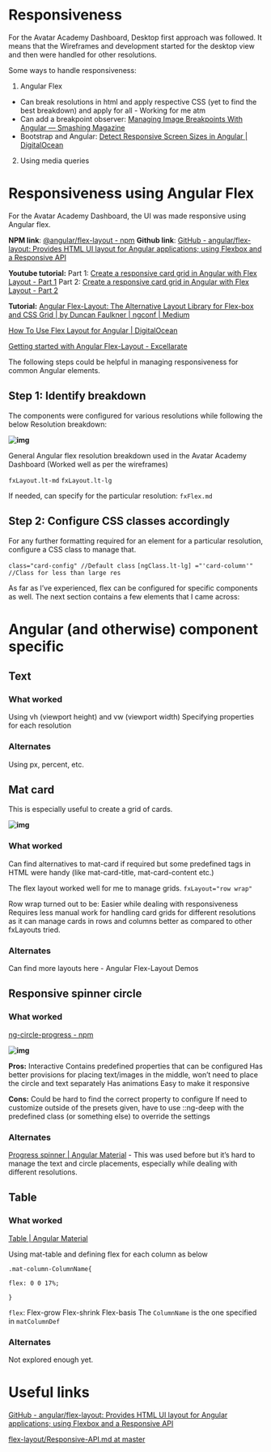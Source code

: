 # Responsiveness

For the Avatar Academy Dashboard, Desktop first approach was followed. It means that the Wireframes and development started for the desktop view and then were handled for other resolutions.

Some ways to handle responsiveness:

1. Angular Flex


- Can break resolutions in html and apply respective CSS (yet to find the best breakdown) and apply for all - Working for me atm
- Can add a breakpoint observer: [Managing Image Breakpoints With Angular — Smashing Magazine](https://www.smashingmagazine.com/2019/02/image-breakpoints-angular/)
- Bootstrap and Angular: [Detect Responsive Screen Sizes in Angular | DigitalOcean](https://www.digitalocean.com/community/tutorials/detect-responsive-screen-sizes-in-angular)

2. Using media queries

# Responsiveness using Angular Flex

For the Avatar Academy Dashboard, the UI was made responsive using Angular flex.

**NPM link**: [@angular/flex-layout - npm](https://www.npmjs.com/package/@angular/flex-layout)
**Github link**: [GitHub - angular/flex-layout: Provides HTML UI layout for Angular applications; using Flexbox and a Responsive API](https://github.com/angular/flex-layout)

**Youtube tutorial:** 
Part 1: [Create a responsive card grid in Angular with Flex Layout - Part 1](https://youtu.be/O460xQPYckE)
Part 2: [Create a responsive card grid in Angular with Flex Layout - Part 2](https://youtu.be/C5ew4olWLGQ)

**Tutorial:**
[Angular Flex-Layout: The Alternative Layout Library for Flex-box and CSS Grid | by Duncan Faulkner | ngconf | Medium](https://medium.com/ngconf/angular-flex-layout-ddf1c8fad37e)

[How To Use Flex Layout for Angular | DigitalOcean](https://www.digitalocean.com/community/tutorials/angular-flex-layout)

[Getting started with Angular Flex-Layout - Excellarate](https://www.excellarate.com/blogs/getting-started-with-angular-flex-layout/)

The following steps could be helpful in managing responsiveness for common Angular elements. 

## Step 1: Identify breakdown

The components were configured for various resolutions while following the below Resolution breakdown:

**![img](https://lh4.googleusercontent.com/zrVhsHxmlB49WFZy8gmnueApxayNsh5XDtYLvrQH_Q7ljdbbtjLskq3QrNazVLXjwHZwuHoM7fz4jBN2hmQ7tLgI_wrlvjUS6ssQacm67s3CIlwpGMEkZE_KyHNioX_w_e-K5HkQ)**


General Angular flex resolution breakdown used in the Avatar Academy Dashboard (Worked well as per the wireframes)

`fxLayout.lt-md`
`fxLayout.lt-lg`

If needed, can specify for the particular resolution:
`fxFlex.md`

## Step 2: Configure CSS classes accordingly

For any further formatting required for an element for a particular resolution, configure a CSS class to manage that.

`class="card-config" //Default class`
`[ngClass.lt-lg] ="'card-column'"  //Class for less than large res`

As far as I’ve experienced, flex can be configured for specific components as well. The next section contains a few elements that I came across:

# Angular (and otherwise) component specific

## Text

### What worked

Using vh (viewport height) and vw (viewport width)
Specifying properties for each resolution 

### Alternates

Using px, percent, etc.

## Mat card

This is especially useful to create a grid of cards.

**![img](https://lh6.googleusercontent.com/pJlLavnhNhAw8dJisn_QvyyrB0Kx8X9AYZNkllTpbbS3FWOQ5Mnciyec-sBgF1QXoDAdAXVlj8_-CmXaP5QD7hgdcRQUlFBWCMjT53oXRMrKBLFRDe2uj6CuBO8QKQJTrgat89uF)**

### What worked

Can find alternatives to mat-card if required but some predefined tags in HTML were handy (like mat-card-title, mat-card-content etc.)

The flex layout worked well for me to manage grids.
`fxLayout="row wrap"`

Row wrap turned out to be:
Easier while dealing with responsiveness
Requires less manual work for handling card grids for different resolutions as it can manage cards in rows and columns better as compared to other fxLayouts tried.

### Alternates

Can find more layouts here - Angular Flex-Layout Demos

## Responsive spinner circle

### What worked

[ng-circle-progress - npm](https://www.npmjs.com/package/ng-circle-progress)

**![img](https://lh3.googleusercontent.com/FEipoZcGZHKbLgbBXSKrQmPy_haGTdmXPqtl3fnLoWg2GVOQCEU_3Zynn_I9C-MqfC-UwqUFvh5kvxwR_fYWryTwMU731jyNKc9BvysBRF_zbTfV5ZCYhrskN9nBfpvQpuoYsO3O)**


**Pros:**
Interactive
Contains predefined properties that can be configured
Has better provisions for placing text/images in the middle, won’t need to place the circle and text separately
Has animations
Easy to make it responsive

**Cons:**
Could be hard to find the correct property to configure
If need to customize outside of the presets given, have to use ::ng-deep with the predefined class (or something else) to override the settings

### Alternates

[Progress spinner | Angular Material](https://material.angular.io/components/progress-spinner/api) - This was used before but it’s hard to manage the text and circle placements, especially while dealing with different resolutions.

## Table

### What worked

[Table | Angular Material](https://material.angular.io/components/table/overview)

Using mat-table and defining flex for each column as below

`.mat-column-ColumnName{`

`flex: 0 0 17%;`

`}`

`flex`: Flex-grow Flex-shrink Flex-basis
The `ColumnName` is the one specified in `matColumnDef`

### Alternates

Not explored enough yet.

# Useful links

[GitHub - angular/flex-layout: Provides HTML UI layout for Angular applications; using Flexbox and a Responsive API](https://github.com/angular/flex-layout)

[flex-layout/Responsive-API.md at master](https://github.com/angular/flex-layout/blob/master/docs/documentation/Responsive-API.md)
